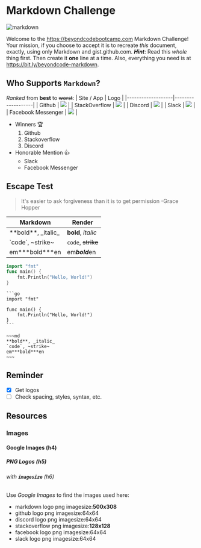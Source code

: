 # Markdown Challenge
![markdown](https://upload.wikimedia.org/wikipedia/commons/4/48/Markdown-mark.svg)

Welcome to the https://beyondcodebootcamp.com Markdown Challenge!
Your mission, if you choose to accept it is to recreate *this* document, exactly, using only Markdown and gist.github.com.
***Hint***: Read this *whole* thing first. Then create it **one** line at a time.
Also, everything you need is at https://bit.ly/beyondcode-markdown.
## Who Supports `Markdown`?
*Ranked* from **best** to ~~worst~~:
|         Site / App         |          Logo         |
|-------------------|-------------------|
|          Github           |          ![](https://sc.filehippo.net/images/t_app-logo-l,f_auto,dpr_auto/p/5fa45cf4-9a9b-11e6-861a-00163ec9f5fa/4242369951/github-icon.png)        |
|         StackOverflow     |          ![](http://blog.grio.com/wp-content/uploads/2012/09/stackoverflow.png)         |
|         Discord           |          ![](https://sc.filehippo.net/images/t_app-logo-l,f_auto,dpr_auto/p/f4c4dac6-c830-11e6-bd9d-599bf3caf9c2/3855045354/discord-logo)         |
|          Slack            |         ![](https://screenshots.dgtcdn.net/images/t_app-logo-l,f_auto,dpr_auto/p/85e6f558-9a68-11e6-bdf1-00163ed833e7/3281058793/slack-logo)          |
|   Facebook Messenger      |          ![](https://screenshots.dgtcdn.net/images/t_app-logo-l,f_auto,dpr_auto/p/c2987150-9b64-11e6-baaa-00163ec9f5fa/4020520298/facebook-messenger-logo.jpg)         |

- Winners :trophy:
	1. Github
	2. Stackoverflow
	3. Discord 
- Honorable Mention :+1:
	- Slack
	- Facebook Messenger
## Escape Test
> It's easier to ask forgiveness
> than it is to get permission
> -Grace Hopper

|         Markdown         |          Render         |
|-------------------|-------------------|
|    \*\*bold\*\*, \_italic\_    |       **bold**, _italic_      |
|        \`code\`, \~strike\~          |      `code`, ~~strike~~     |
|          em\*\*\*bold\*\*\*en        |        em***bold***en      |
```go
import "fmt"
func main() {
    fmt.Println("Hello, World!")
}
```
````
```go
import "fmt"

func main() {
	fmt.Println("Hello, World!")
}
```
````
```
~~~md
**bold**, _italic_
`code`, ~strike~
em***bold***en
~~~
```
## Reminder
- [x] Get logos
- [ ] Check spacing, styles, syntax, etc.

##  Resources
### Images
#### Google Images (h4)
##### PNG Logos (h5)
###### with **`imagesize`** (h6)
Use _Google Images_ to find the images used here:
- markdown logo png imagesize:**500x308**
- github logo png imagesize:64x64
- discord logo png imagesize:64x64
- stackoverflow png imagesize:**128x128**
- facebook logo png imagesize:64x64
- slack logo png imagesize:64x64
